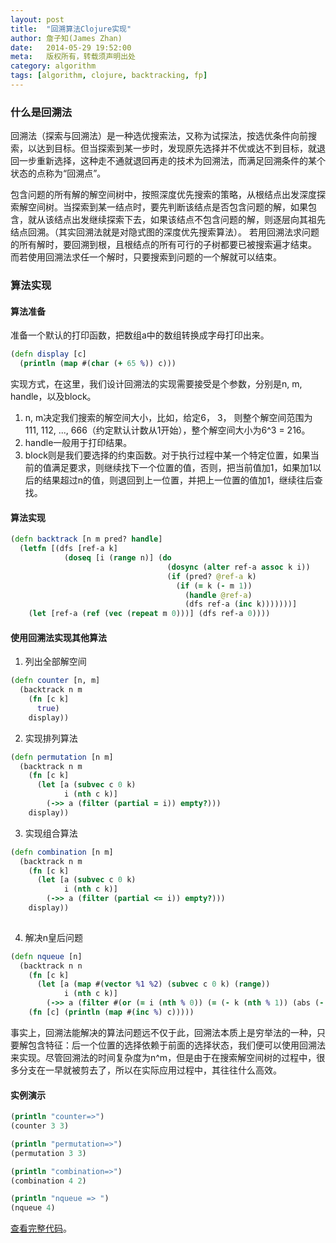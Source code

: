 ```yaml
---
layout: post
title:  "回溯算法Clojure实现"
author: 詹子知(James Zhan)
date:   2014-05-29 19:52:00
meta:   版权所有，转载须声明出处
category: algorithm
tags: [algorithm, clojure, backtracking, fp]
---
```


### 什么是回溯法
回溯法（探索与回溯法）是一种选优搜索法，又称为试探法，按选优条件向前搜索，以达到目标。但当探索到某一步时，发现原先选择并不优或达不到目标，就退回一步重新选择，这种走不通就退回再走的技术为回溯法，而满足回溯条件的某个状态的点称为“回溯点”。

包含问题的所有解的解空间树中，按照深度优先搜索的策略，从根结点出发深度探索解空间树。当探索到某一结点时，要先判断该结点是否包含问题的解，如果包含，就从该结点出发继续探索下去，如果该结点不包含问题的解，则逐层向其祖先结点回溯。（其实回溯法就是对隐式图的深度优先搜索算法）。 若用回溯法求问题的所有解时，要回溯到根，且根结点的所有可行的子树都要已被搜索遍才结束。 而若使用回溯法求任一个解时，只要搜索到问题的一个解就可以结束。

### 算法实现

#### 算法准备

准备一个默认的打印函数，把数组a中的数组转换成字母打印出来。

~~~clojure
(defn display [c]
  (println (map #(char (+ 65 %)) c)))
~~~

实现方式，在这里，我们设计回溯法的实现需要接受是个参数，分别是n, m, handle，以及block。

1. n, m决定我们搜索的解空间大小，比如，给定6， 3， 则整个解空间范围为111, 112, ..., 666（约定默认计数从1开始），整个解空间大小为6^3 = 216。
2. handle一般用于打印结果。
3. block则是我们要选择的约束函数。对于执行过程中某一个特定位置，如果当前的值满足要求，则继续找下一个位置的值，否则，把当前值加1，如果加1以后的结果超过n的值，则退回到上一位置，并把上一位置的值加1，继续往后查找。

#### 算法实现

~~~clojure
(defn backtrack [n m pred? handle]
  (letfn [(dfs [ref-a k]
            (doseq [i (range n)] (do
                                   (dosync (alter ref-a assoc k i))
                                   (if (pred? @ref-a k)
                                     (if (= k (- m 1))
                                       (handle @ref-a)
                                       (dfs ref-a (inc k)))))))]
    (let [ref-a (ref (vec (repeat m 0)))] (dfs ref-a 0))))                              
~~~


#### 使用回溯法实现其他算法

1. 列出全部解空间

~~~clojure
(defn counter [n, m]
  (backtrack n m
    (fn [c k]
      true)
    display))                                 
~~~

2. 实现排列算法

~~~clojure
(defn permutation [n m]
  (backtrack n m
    (fn [c k]
      (let [a (subvec c 0 k)
            i (nth c k)]
        (->> a (filter (partial = i)) empty?)))
    display))
~~~                                                  

3. 实现组合算法  
  
~~~clojure                                                     
(defn combination [n m]
  (backtrack n m
    (fn [c k]
      (let [a (subvec c 0 k)
            i (nth c k)]
        (->> a (filter (partial <= i)) empty?)))
    display))
                                          
~~~
    
4. 解决n皇后问题 

~~~clojure                                                     
(defn nqueue [n]
  (backtrack n n
    (fn [c k]
      (let [a (map #(vector %1 %2) (subvec c 0 k) (range))
            i (nth c k)]
        (->> a (filter #(or (= i (nth % 0)) (= (- k (nth % 1)) (abs (- i (nth % 0)))))) empty?)))
    (fn [c] (println (map #(inc %) c)))))                                              
~~~
    
事实上，回溯法能解决的算法问题远不仅于此，回溯法本质上是穷举法的一种，只要解包含特征：后一个位置的选择依赖于前面的选择状态，我们便可以使用回溯法来实现。尽管回溯法的时间复杂度为n^m，但是由于在搜索解空间树的过程中，很多分支在一早就被剪去了，所以在实际应用过程中，其往往什么高效。

#### 实例演示

~~~clojure
(println "counter=>")
(counter 3 3)

(println "permutation=>")
(permutation 3 3)

(println "combination=>")
(combination 4 2)

(println "nqueue => ")
(nqueue 4)                                              
~~~

[查看完整代码](https://github.com/jameszhan/rhea/blob/master/codes/clojure/calculation/backtrack.clj)。

